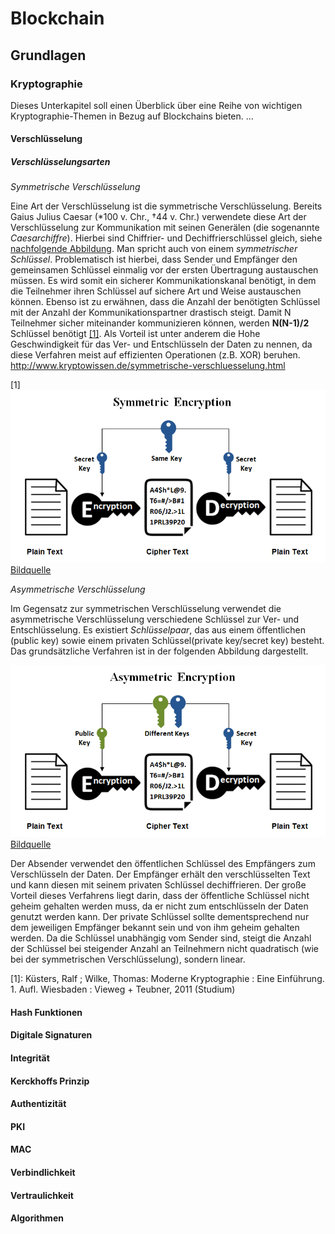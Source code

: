 # Blockchain
## Grundlagen
### Kryptographie
Dieses Unterkapitel soll einen Überblick über eine Reihe von wichtigen Kryptographie-Themen in Bezug auf Blockchains bieten.
...

#### Verschlüsselung
##### Verschlüsselungsarten

*Symmetrische Verschlüsselung*

Eine Art der Verschlüsselung ist die symmetrische Verschlüsselung. Bereits Gaius Julius Caesar (*100 v. Chr., †44 v. Chr.)  verwendete diese Art der Verschlüsselung zur Kommunikation mit seinen Generälen 
(die sogenannte *Caesarchiffre*). Hierbei sind Chiffrier- und Dechiffrierschlüssel gleich, siehe <a>[nachfolgende Abbildung](#ref_sym_encryption)</a>. Man spricht auch von einem *symmetrischer Schlüssel*.
Problematisch ist hierbei, dass Sender und Empfänger den gemeinsamen Schlüssel einmalig vor der ersten Übertragung austauschen müssen. 
Es wird somit ein sicherer Kommunikationskanal benötigt, in dem die Teilnehmer ihren Schlüssel auf sichere Art und Weise austauschen können.
Ebenso ist zu erwähnen, dass die Anzahl der benötigten Schlüssel mit der Anzahl der Kommunikationspartner drastisch steigt. Damit N Teilnehmer sicher miteinander kommunizieren können, werden 
**N(N-1)/2** Schlüssel benötigt <a>[[1]](#ref_kuesters)</a>.
Als Vorteil ist unter anderem die Hohe Geschwindigkeit für das Ver- und Entschlüsseln der Daten zu nennen, da diese Verfahren meist auf effizienten Operationen (z.B. XOR) beruhen.
http://www.kryptowissen.de/symmetrische-verschluesselung.html 

<a name="ref_sym_encryption">[1]</a>![sym_encryption](./images/sym_verschl.png "Symmetrische Verschlüsselung")
[Bildquelle](https://www.ssl2buy.com/wiki/symmetric-vs-asymmetric-encryption-what-are-differences)

*Asymmetrische Verschlüsselung*

Im Gegensatz zur symmetrischen Verschlüsselung verwendet die asymmetrische Verschlüsselung verschiedene Schlüssel zur Ver- und Entschlüsselung.
Es existiert *Schlüsselpaar*, das aus einem öffentlichen (public key) sowie einem privaten Schlüssel(private key/secret key) besteht. Das grundsätzliche Verfahren ist in der folgenden Abbildung 
dargestellt. 
  
![sym_encryption](./images/asym_verschl.png "Asymmetrische Verschlüsselung")
[Bildquelle](https://www.ssl2buy.com/wiki/symmetric-vs-asymmetric-encryption-what-are-differences)

Der Absender verwendet den öffentlichen Schlüssel des Empfängers zum Verschlüsseln der Daten. Der  Empfänger erhält den verschlüsselten Text und kann diesen mit seinem privaten Schlüssel
dechiffrieren. Der große Vorteil dieses Verfahrens liegt darin, dass der öffentliche Schlüssel nicht geheim gehalten werden muss, da er nicht zum entschlüsseln der Daten genutzt werden kann.
Der private Schlüssel sollte dementsprechend nur dem jeweiligen Empfänger bekannt sein und von ihm geheim gehalten werden. Da die Schlüssel unabhängig vom Sender sind, steigt die Anzahl der Schlüssel 
bei steigender Anzahl an Teilnehmern nicht quadratisch (wie bei der symmetrischen Verschlüsselung), sondern linear.

<a name="ref_kuesters">[1]</a>: Küsters, Ralf ; Wilke, Thomas: Moderne Kryptographie : Eine Einführung. 1. Aufl. Wiesbaden : Vieweg + Teubner, 2011 (Studium)
#### Hash Funktionen

#### Digitale Signaturen
#### Integrität
#### Kerckhoffs Prinzip
#### Authentizität
#### PKI
#### MAC
#### Verbindlichkeit
#### Vertraulichkeit

#### Algorithmen